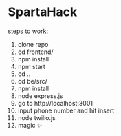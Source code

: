 # SpartaHack



steps to work:

1. clone repo
2. cd frontend/
3. npm install
4. npm start
5. cd ..
6. cd be/src/
7. npm install
8. node express.js
9. go to http://localhost:3001
10. input phone number and hit insert
11. node twilio.js
12. magic ✨
